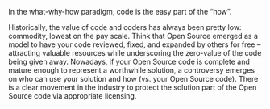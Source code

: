 In the what-why-how paradigm, code is the easy part of the “how”. 

Historically, the value of code and coders has always been pretty low: commodity, lowest on the pay scale. Think that Open Source emerged as a model to have your code reviewed, fixed, and expanded by others for free – attracting valuable resources while underscoring the zero-value of the code being given away. Nowadays, if your Open Source code is complete and mature enough to represent a worthwhile solution, a controversy emerges on who can use your solution and how (vs. your Open Source code). There is a clear movement in the industry to protect the solution part of the Open Source code via appropriate licensing.